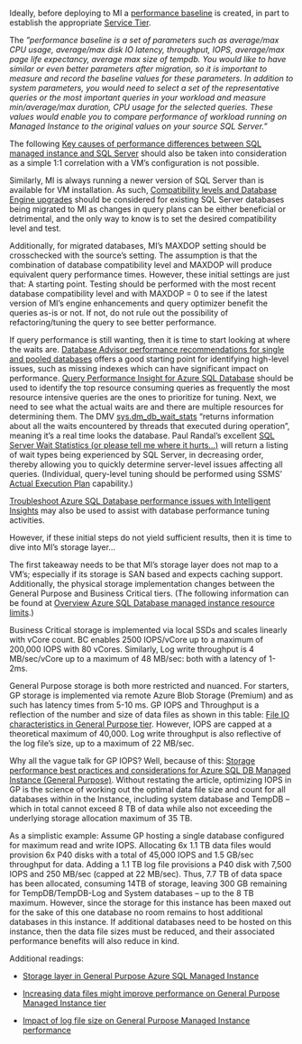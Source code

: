 Ideally, before deploying to MI a [performance
baseline](https://docs.microsoft.com/en-us/azure/sql-database/sql-database-managed-instance-migrate#create-performance-baseline)
is created, in part to establish the appropriate [Service
Tier](https://docs.microsoft.com/en-us/azure/sql-database/sql-database-managed-instance#managed-instance-service-tiers).

The *”performance baseline is a set of parameters such as average/max CPU usage,
average/max disk IO latency, throughput, IOPS, average/max page life expectancy,
average max size of tempdb. You would like to have similar or even better
parameters after migration, so it is important to measure and record the
baseline values for these parameters. In addition to system parameters, you
would need to select a set of the representative queries or the most important
queries in your workload and measure min/average/max duration, CPU usage for the
selected queries. These values would enable you to compare performance of
workload running on Managed Instance to the original values on your source SQL
Server.”*

The following [Key causes of performance differences between SQL managed
instance and SQL
Server](https://nam06.safelinks.protection.outlook.com/?url=https%3A%2F%2Fazure.microsoft.com%2Fen-us%2Fblog%2Fkey-causes-of-performance-differences-between-sql-managed-instance-and-sql-server%2F&data=02%7C01%7CRick.Davis%40microsoft.com%7Cc7376f5b1fa2493b1db508d7e073a9c8%7C72f988bf86f141af91ab2d7cd011db47%7C1%7C0%7C637224659682405934&sdata=sOmy3GH6u25X6xQPXV82FXIuA8pAh6keUqGpyOVKE8Y%3D&reserved=0)
should also be taken into consideration as a simple 1:1 correlation with a VM’s
configuration is not possible.

Similarly, MI is always running a newer version of SQL Server than is available
for VM installation. As such, [Compatibility levels and Database Engine
upgrades](https://docs.microsoft.com/en-us/sql/t-sql/statements/alter-database-transact-sql-compatibility-level?view=sql-server-ver15#compatibility-levels-and-database-engine-upgrades)
should be considered for existing SQL Server databases being migrated to MI as
changes in query plans can be either beneficial or detrimental, and the only way
to know is to set the desired compatibility level and test.

Additionally, for migrated databases, MI’s MAXDOP setting should be crosschecked
with the source’s setting. The assumption is that the combination of database
compatibility level and MAXDOP will produce equivalent query performance times.
However, these initial settings are just that: A starting point. Testing should
be performed with the most recent database compatibility level and with MAXDOP =
0 to see if the latest version of MI’s engine enhancements and query optimizer
benefit the queries as-is or not. If not, do not rule out the possibility of
refactoring/tuning the query to see better performance.

If query performance is still wanting, then it is time to start looking at where
the waits are. [Database Advisor performance recommendations for single and
pooled
databases](https://docs.microsoft.com/en-us/azure/sql-database/sql-database-advisor)
offers a good starting point for identifying high-level issues, such as missing
indexes which can have significant impact on performance. [Query Performance
Insight for Azure SQL
Database](https://docs.microsoft.com/en-us/azure/sql-database/sql-database-query-performance)
should be used to identify the top resource consuming queries as frequently the
most resource intensive queries are the ones to prioritize for tuning. Next, we
need to see what the actual waits are and there are multiple resources for
determining them. The DMV
[sys.dm_db_wait_stats](https://docs.microsoft.com/en-us/sql/relational-databases/system-dynamic-management-views/sys-dm-db-wait-stats-azure-sql-database?view=azuresqldb-current)
“returns information about all the waits encountered by threads that executed
during operation”, meaning it’s a real time looks the database. Paul Randal’s
excellent [SQL Server Wait Statistics (or please tell me where it
hurts…)](https://www.sqlskills.com/blogs/paul/wait-statistics-or-please-tell-me-where-it-hurts/)
will return a listing of wait types being experienced by SQL Server, in
decreasing order, thereby allowing you to quickly determine server-level issues
affecting all queries. (Individual, query-level tuning should be performed using
SSMS’ [Actual Execution
Plan](https://docs.microsoft.com/en-us/sql/relational-databases/performance/display-an-actual-execution-plan?view=sql-server-ver15)
capability.)

[Troubleshoot Azure SQL Database performance issues with Intelligent
Insights](https://docs.microsoft.com/en-us/azure/sql-database/sql-database-intelligent-insights-troubleshoot-performance)
may also be used to assist with database performance tuning activities.

However, if these initial steps do not yield sufficient results, then it is time
to dive into MI’s storage layer…

The first takeaway needs to be that MI’s storage layer does not map to a VM’s;
especially if its storage is SAN based and expects caching support.
Additionally, the physical storage implementation changes between the General
Purpose and Business Critical tiers. (The following information can be found at
[Overview Azure SQL Database managed instance resource
limits](https://docs.microsoft.com/en-us/azure/sql-database/sql-database-managed-instance-resource-limits#service-tier-characteristics).)

Business Critical storage is implemented via local SSDs and scales linearly with
vCore count. BC enables 2500 IOPS/vCore up to a maximum of 200,000 IOPS with 80
vCores. Similarly, Log write throughput is 4 MB/sec/vCore up to a maximum of 48
MB/sec: both with a latency of 1-2ms.

General Purpose storage is both more restricted and nuanced. For starters, GP
storage is implemented via remote Azure Blob Storage (Premium) and as such has
latency times from 5-10 ms. GP IOPS and Throughput is a reflection of the number
and size of data files as shown in this table: [File IO characteristics in
General Purpose
tier](https://docs.microsoft.com/en-us/azure/sql-database/sql-database-managed-instance-resource-limits#file-io-characteristics-in-general-purpose-tier).
However, IOPS are capped at a theoretical maximum of 40,000. Log write
throughput is also reflective of the log file’s size, up to a maximum of 22
MB/sec.

Why all the vague talk for GP IOPS? Well, because of this: [Storage performance
best practices and considerations for Azure SQL DB Managed Instance (General
Purpose)](https://techcommunity.microsoft.com/t5/datacat/storage-performance-best-practices-and-considerations-for-azure/ba-p/305525).
Without restating the article, optimizing IOPS in GP is the science of working
out the optimal data file size and count for all databases within in the
Instance, including system database and TempDB – which in total cannot exceed 8
TB of data while also not exceeding the underlying storage allocation maximum of
35 TB.

As a simplistic example: Assume GP hosting a single database configured for
maximum read and write IOPS. Allocating 6x 1.1 TB data files would provision 6x
P40 disks with a total of 45,000 IOPS and 1.5 GB/sec throughput for data. Adding
a 1.1 TB log file provisions a P40 disk with 7,500 IOPS and 250 MB/sec (capped
at 22 MB/sec). Thus, 7.7 TB of data space has been allocated, consuming 14TB of
storage, leaving 300 GB remaining for TempDB/TempDB-Log and System databases –
up to the 8 TB maximum. However, since the storage for this instance has been
maxed out for the sake of this one database no room remains to host additional
databases in this instance. If additional databases need to be hosted on this
instance, then the data file sizes must be reduced, and their associated
performance benefits will also reduce in kind.

Additional readings:

-   [Storage layer in General Purpose Azure SQL Managed
    Instance](https://medium.com/azure-sqldb-managed-instance/file-layout-in-general-purpose-azure-sql-managed-instance-cf21fff9c76c)

-   [Increasing data files might improve performance on General Purpose Managed
    Instance
    tier](https://medium.com/azure-sqldb-managed-instance/increasing-data-files-might-improve-performance-on-general-purpose-managed-instance-tier-6e90bad2ae4b)

-   [Impact of log file size on General Purpose Managed Instance
    performance](https://medium.com/azure-sqldb-managed-instance/impact-of-log-file-size-on-general-purpose-managed-instance-performance-21ad170c823e)
